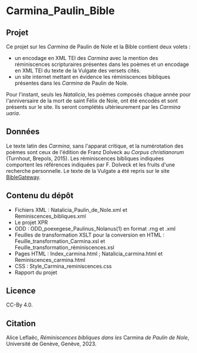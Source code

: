 # Carmina_Paulin_Bible

## Projet
Ce projet sur les _Carmina_ de Paulin de Nole et la Bible contient deux volets :
- un encodage en XML TEI des _Carmina_ avec la mention des réminiscences scripturaires présentes dans les poèmes et un encodage en XML TEI du texte de la Vulgate des versets cités.
- un site internet mettant en évidence les réminiscences bibliques présentes dans les _Carmina_ de Paulin de Nole.

Pour l'instant, seuls les _Natalicia_, les poèmes composés chaque année pour l'anniversaire de la mort de saint Félix de Nole, ont été encodés et sont présents sur le site. Ils seront complétés ultérieurement par les _Carmina uaria_.

## Données
Le texte latin des _Carmina_, sans l'apparat critique, et la numérotation des poèmes sont ceux de l'édition de Franz Dolveck au _Corpus christianorum_ (Turnhout, Brepols, 2015). Les réminiscences bibliques indiquées comportent les références indiquées par F. Dolveck et les fruits d'une recherche personnelle. Le texte de la Vulgate a été repris sur le site [BibleGateway](https://www.biblegateway.com/versions/Biblia-Sacra-Vulgata-VULGATE/#booklist).

## Contenu du dépôt
* Fichiers XML : Natalicia_Paulin_de_Nole.xml et Reminiscences_bibliques.xml
* Le projet XPR
* ODD : ODD_poexegese_Paulinus_Nolanus(1) en format .rng et .xml
* Feuilles de transformation XSLT pour la conversion en HTML : Feuille_transformation_Carmina.xsl et Feuille_transformation_réminiscences.xsl
* Pages HTML : Index_carmina.html ; Natalicia_carmina.html et Reminiscences_carmina.html
* CSS : Style_Carmina_reminiscences.css
* Rapport du projet

## Licence
CC-By 4.0.

## Citation
Alice Leflaëc, _Réminiscences bibliques dans les_ Carmina _de Paulin de Nole_, Université de Genève, Genève, 2023.
